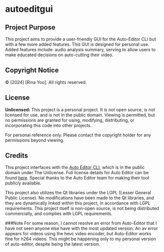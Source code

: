 # autoeditgui

## Project Purpose
This project aims to provide a user-friendly GUI for the Auto-Editor CLI but with a few more added features. This GUI is designed for personal use.
Added features include: audio analysis summary, serving to allow users to make educated decisions on auto-cutting their video.

## Copyright Notice
© [2024] [Rina Yoo]. All rights reserved.

## License
**Unlicensed:** This project is a personal project. It is not open source, is not licensed for use, and is not in the public domain. Viewing is permitted, but no permissions are granted for using, modifying, distributing, or incorporating this code into other projects.

For personal reference only. Please contact the copyright holder for any permissions beyond viewing.

## Credits
This project interfaces with the [Auto Editor CLI](https://github.com/WyattBlue/auto-editor), which is in the public domain under The Unlicense. Full license details for Auto Editor can be found [here](https://github.com/WyattBlue/auto-editor?tab=Unlicense-1-ov-file#readme).
Special thanks to the Auto Editor team for making their tool publicly available.

This project also utilizes the Qt libraries under the LGPL (Lesser General Public License). No modifications have been made to the Qt libraries, and they are dynamically linked within this project, in accordance with LGPL requirements. This project itself is non-open source, is not being distributed commercially, and complies with LGPL requirements.

###Note
For some reason, I cannot resolve an error from Auto-Editor that I have not seen anyone else have with the most updated version. An av error appears for videos using the hevc video encoder, but Auto-Editor works fine for h264 videos. This might be happening only to my personal version of auto-editor, despite being the latest version.

